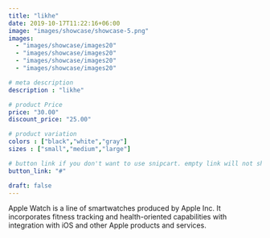 ```yaml
---
title: "likhe"
date: 2019-10-17T11:22:16+06:00
image: "images/showcase/showcase-5.png"
images:
  - "images/showcase/images20"
  - "images/showcase/images20"
  - "images/showcase/images20"
  - "images/showcase/images20"

# meta description
description : "likhe"

# product Price
price: "30.00"
discount_price: "25.00"

# product variation
colors : ["black","white","gray"]
sizes : ["small","medium","large"]

# button link if you don't want to use snipcart. empty link will not show button
button_link: "#"

draft: false
---
```


Apple Watch is a line of smartwatches produced by Apple Inc. It incorporates fitness tracking and health-oriented capabilities with integration with iOS and other Apple products and services.
